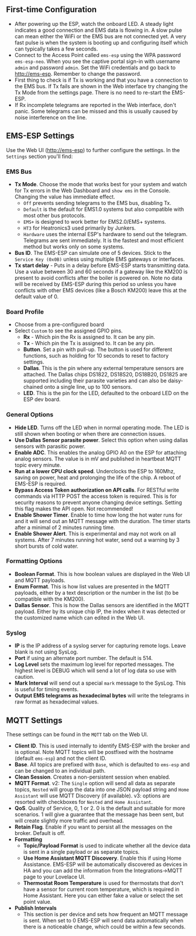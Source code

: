 ## First-time Configuration

- After powering up the ESP, watch the onboard LED. A steady light indicates a good connection and EMS data is flowing in. A slow pulse can mean either the WiFi or the EMS bus are not connected yet. A very fast pulse is when the system is booting up and configuring itself which can typically takes a few seconds.
- Connect to the Access Point called `ems-esp` using the WPA password `ems-esp-neo`. When you see the captive portal sign-in with username `admin` and password `admin`. Set the WiFi credentials and go back to <http://ems-esp>. Remember to change the password.
- First thing to check is if Tx is working and that you have a connection to the EMS bus. If Tx fails are shown in the Web interface try changing the Tx Mode from the settings page. There is no need to re-start the EMS-ESP.
- If Rx incomplete telegrams are reported in the Web interface, don't panic. Some telegrams can be missed and this is usually caused by noise interference on the line.

## EMS-ESP Settings

Use the Web UI (<http://ems-esp>) to further configure the settings. In the `Settings` section you'll find:

### EMS Bus

- **Tx Mode**. Choose the mode that works best for your system and watch for Tx errors in the Web Dashboard and `show ems` in the Console. Changing the value has immediate effect.
  - `Off` prevents sending telegrams to the EMS bus, disabling Tx.
  - `Default` is the default for EMS1.0 systems but also compatible with most other bus protocols.
  - `EMS+` is designed to work better for EMS2.0/EMS+ systems.
  - `HT3` for Heatronics3 used primarily by Junkers.
  - `Hardware` uses the internal ESP's hardware to send out the telegram. Telegrams are sent immediately. It is the fastest and most efficient method but works only on some systems.
- **Bus ID**. The EMS-ESP can simulate one of 5 devices. Stick to the `Service Key (0x0B)` unless using multiple EMS gateways or interfaces.
- **Tx start delay** - Puts in a delay before EMS-ESP starts transmitting data. Use a value between 30 and 60 seconds if a gateway like the KM200 is present to avoid conflicts after the boiler is powered on. Note no data will be received by EMS-ESP during this period so unless you have conflicts with other EMS devices (like a Bosch KM200) leave this at the default value of 0.

### Board Profile

- Choose from a pre-configured board
- Select `Custom` to see the assigned GPIO pins.
  - **Rx** - Which pin the Rx is assigned to. It can be any pin.
  - **Tx** - Which pin the Tx is assigned to. It can be any pin.
  - **Button**. Set a pin with pull-up. The button is used for different functions, such as holding for 10 seconds to reset to factory settings.
  - **Dallas**. This is the pin where any external temperature sensors are attached. The Dallas chips DS1822, DS18S20, DS18B20, DS1825 are supported including their parasite varieties and can also be daisy-chained onto a single line, up to 100 sensors.
  - **LED**. This is the pin for the LED, defaulted to the onboard LED on the ESP dev board.

### General Options

- **Hide LED**. Turns off the LED when in normal operating mode. The LED is still shown when booting or when there are connection issues.
- **Use Dallas Sensor parasite power**. Select this option when using dallas sensors with parasitic power.
- **Enable ADC**. This enables the analog GPIO A0 on the ESP for attaching analog sensors. The value is in mV and published in heartbeat MQTT topic every minute.
- **Run at a lower CPU clock speed**. Underclocks the ESP to 160Mhz, saving on power, heat and prolonging the life of the chip. A reboot of EMS-ESP is required.
- **Bypass Access Token authorization on API calls**. For RESTful write commands via HTTP POST the access token is required. This is for security reasons to prevent anyone changing device settings. Setting this flag makes the API open. Not recommended!
- **Enable Shower Timer**. Enable to time how long the hot water runs for and it will send out an MQTT message with the duration. The timer starts after a minimal of 2 minutes running time.
- **Enable Shower Alert**. This is experimental and may not work on all systems. After 7 minutes running hot water, send out a warning by 3 short bursts of cold water.

### Formatting Options

- **Boolean Format**. This is how boolean values are displayed in the Web UI and MQTT payloads.
- **Enum Format**. This is how list values are presented in the MQTT payloads, either by a text description or the number in the list (to be compatible with the KM200).
- **Dallas Sensor**. This is how the Dallas sensors are identified in the MQTT payload. Either by its unique chip IP, the index when it was detected or the customized name which can edited in the Web UI.

### Syslog

- **IP** is the IP address of a syslog server for capturing remote logs. Leave blank is not using SysLog.
- **Port** if using an alternate port number. The default is 514.
- **Log Level** sets the maximum log level for reported messages. The highest level is DEBUG which will send a lot of log data so use with caution.
- **Mark Interval** will send out a special `mark` message to the SysLog. This is useful for timing events.
- **Output EMS telegrams as hexadecimal bytes** will write the telegrams in raw format as hexadecimal values.

## MQTT Settings

These settings can be found in the `MQTT` tab on the Web UI.

- **Client ID**. This is used internally to identify EMS-ESP with the broker and is optional. Note MQTT topics will be postfixed with the hostname (default `ems-esp`) and not the client ID.
- **Base**. All topics are prefixed with `Base`, which is defaulted to `ems-esp` and can be changed to an individual path.
- **Clean Session**. Creates a non-persistent session when enabled.
- **MQTT Format**. v2: The `Single` option will send all data as separate topics, `Nested` will group the data into one JSON payload string and `Home Assistant` will use MQTT Discovery (if available). v3: options are resorted with checkboxes for `Nested` and `Home Assistant`.
- **QoS**. Quality of Service, 0, 1 or 2. 0 is the default and suitable for more scenarios. 1 will give a guarantee that the message has been sent, but will create slightly more traffic and overhead.
- **Retain Flag**. Enable if you want to persist all the messages on the broker. Default is off.
- **Formatting**
  - **Topic/Payload Format** is used to indicate whether all the device data is sent in a single payload or as separate topics.
  - **Use Home Assistant MQTT Discovery**. Enable this if using Home Assistance. EMS-ESP will be automatically discovered as devices in HA and you can add the information from the Integrations->MQTT page to your Lovelace UI.
  - **Thermostat Room Temperature** is used for thermostats that don't have a sensor for current room temperature, which is required in Home Assistant. Here you can either fake a value or select the set point value.
- **Publish Intervals**
  - This section is per device and sets how frequent an MQTT message is sent. When set to 0 EMS-ESP will send data automatically when there is a noticeable change, which could be within a few seconds.
